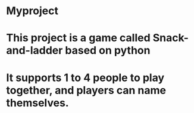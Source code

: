 # Myproject
# This project is a game called Snack-and-ladder based on python
# It supports 1 to 4 people to play together, and players can name themselves.
